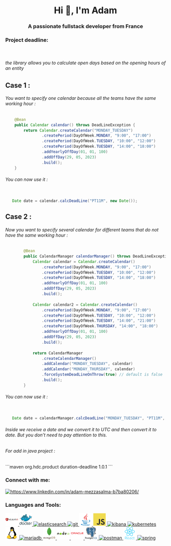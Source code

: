 <h1 align="center">Hi 👋, I'm Adam</h1>
<h3 align="center">A passionate fullstack developer from France</h3>

<h3 align="left">Project deadline:</h3>
<br/>
<h6>the library allows you to calculate open days based on the opening hours of an entity</h6>



## Case 1 : 


<h6>You want to specify one calendar because all the teams have the same working hour :</h6>

```java
    @Bean
    public Calendar calendar() throws DeadLineException {
        return Calendar.createCalendar("MONDAY_TUESDAY")
                .createPeriod(DayOfWeek.MONDAY, "9:00", "17:00")
                .createPeriod(DayOfWeek.TUESDAY, "10:00", "12:00")
                .createPeriod(DayOfWeek.TUESDAY, "14:00", "18:00")
                .addYearlyOffDay(01, 01, 100)
                .addOffDay(29, 05, 2023)
                .build();
    }
```

<h6>You can now use it :</h6>

```java

   Date date = calendar.calcDeadLine("PT11M", new Date());

```


## Case 2 : 


<h6>Now you want to specify several calendar for different teams that do not have the same working hour :</h6>

```java
        @Bean
        public CalendarManager calendarManager() throws DeadLineException {
            Calendar calendar = Calendar.createCalendar()
                .createPeriod(DayOfWeek.MONDAY, "9:00", "17:00")
                .createPeriod(DayOfWeek.TUESDAY, "10:00", "12:00")
                .createPeriod(DayOfWeek.TUESDAY, "14:00", "18:00")
                .addYearlyOffDay(01, 01, 100)
                .addOffDay(29, 05, 2023)
                .build();
    
            Calendar calendar2 = Calendar.createCalendar()
                .createPeriod(DayOfWeek.MONDAY, "9:00", "17:00")
                .createPeriod(DayOfWeek.TUESDAY, "10:00", "12:00")
                .createPeriod(DayOfWeek.TUESDAY, "14:00", "21:00")
                .createPeriod(DayOfWeek.THURSDAY, "14:00", "18:00")
                .addYearlyOffDay(01, 01, 100)
                .addOffDay(29, 05, 2023)
                .build();
    
            return CalendarManager
                .createCalendarManager()
                .addCalendar("MONDAY_TUESDAY", calendar)
                .addCalendar("MONDAY_THURSDAY", calendar)
                .forceSystemDeadLineOnThrow(true) // default is false
                .build();
        }
```

<h6>You can now use it :</h6>

```java

   Date date = calendarManager.calcDeadLine("MONDAY_TUESDAY", "PT11M", new Date());

```

<h6>Inside we receive a date and we convert it to UTC and then convert it to date. But you don’t need to pay attention to this.


<h6>For add in java project : </h6>
```maven 
<dependency>
  <groupId>org.hdc.product</groupId>
  <artifactId>duration-deadline</artifactId>
  <version>1.0.1</version>
</dependency>
```

<h3 align="left">Connect with me:</h3>
<p align="left">
<a href="https://linkedin.com/in/adam-mezzasalma-b7ba80206/" target="blank"><img align="center" src="https://raw.githubusercontent.com/rahuldkjain/github-profile-readme-generator/master/src/images/icons/Social/linked-in-alt.svg" alt="https://www.linkedin.com/in/adam-mezzasalma-b7ba80206/" height="30" width="40" /></a>
</p>

<h3 align="left">Languages and Tools:</h3>
<p align="left"> <a href="https://angular.io" target="_blank" rel="noreferrer"> <img src="https://raw.githubusercontent.com/devicons/devicon/master/icons/angularjs/angularjs-original-wordmark.svg" alt="angularjs" width="40" height="40"/> </a> <a href="https://www.docker.com/" target="_blank" rel="noreferrer"> <img src="https://raw.githubusercontent.com/devicons/devicon/master/icons/docker/docker-original-wordmark.svg" alt="docker" width="40" height="40"/> </a> <a href="https://www.elastic.co" target="_blank" rel="noreferrer"> <img src="https://www.vectorlogo.zone/logos/elastic/elastic-icon.svg" alt="elasticsearch" width="40" height="40"/> </a> <a href="https://git-scm.com/" target="_blank" rel="noreferrer"> <img src="https://www.vectorlogo.zone/logos/git-scm/git-scm-icon.svg" alt="git" width="40" height="40"/> </a> <a href="https://www.java.com" target="_blank" rel="noreferrer"> <img src="https://raw.githubusercontent.com/devicons/devicon/master/icons/java/java-original.svg" alt="java" width="40" height="40"/> </a> <a href="https://developer.mozilla.org/en-US/docs/Web/JavaScript" target="_blank" rel="noreferrer"> <img src="https://raw.githubusercontent.com/devicons/devicon/master/icons/javascript/javascript-original.svg" alt="javascript" width="40" height="40"/> </a> <a href="https://www.elastic.co/kibana" target="_blank" rel="noreferrer"> <img src="https://www.vectorlogo.zone/logos/elasticco_kibana/elasticco_kibana-icon.svg" alt="kibana" width="40" height="40"/> </a> <a href="https://kubernetes.io" target="_blank" rel="noreferrer"> <img src="https://www.vectorlogo.zone/logos/kubernetes/kubernetes-icon.svg" alt="kubernetes" width="40" height="40"/> </a> <a href="https://www.linux.org/" target="_blank" rel="noreferrer"> <img src="https://raw.githubusercontent.com/devicons/devicon/master/icons/linux/linux-original.svg" alt="linux" width="40" height="40"/> </a> <a href="https://mariadb.org/" target="_blank" rel="noreferrer"> <img src="https://www.vectorlogo.zone/logos/mariadb/mariadb-icon.svg" alt="mariadb" width="40" height="40"/> </a> <a href="https://www.mongodb.com/" target="_blank" rel="noreferrer"> <img src="https://raw.githubusercontent.com/devicons/devicon/master/icons/mongodb/mongodb-original-wordmark.svg" alt="mongodb" width="40" height="40"/> </a> <a href="https://nodejs.org" target="_blank" rel="noreferrer"> <img src="https://raw.githubusercontent.com/devicons/devicon/master/icons/nodejs/nodejs-original-wordmark.svg" alt="nodejs" width="40" height="40"/> </a> <a href="https://www.oracle.com/" target="_blank" rel="noreferrer"> <img src="https://raw.githubusercontent.com/devicons/devicon/master/icons/oracle/oracle-original.svg" alt="oracle" width="40" height="40"/> </a> <a href="https://www.postgresql.org" target="_blank" rel="noreferrer"> <img src="https://raw.githubusercontent.com/devicons/devicon/master/icons/postgresql/postgresql-original-wordmark.svg" alt="postgresql" width="40" height="40"/> </a> <a href="https://postman.com" target="_blank" rel="noreferrer"> <img src="https://www.vectorlogo.zone/logos/getpostman/getpostman-icon.svg" alt="postman" width="40" height="40"/> </a> <a href="https://reactjs.org/" target="_blank" rel="noreferrer"> <img src="https://raw.githubusercontent.com/devicons/devicon/master/icons/react/react-original-wordmark.svg" alt="react" width="40" height="40"/> </a> <a href="https://spring.io/" target="_blank" rel="noreferrer"> <img src="https://www.vectorlogo.zone/logos/springio/springio-icon.svg" alt="spring" width="40" height="40"/> </a> </p>

